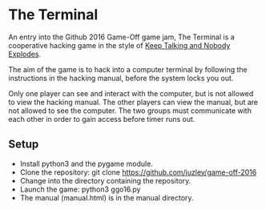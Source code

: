 # The Terminal

An entry into the Github 2016 Game-Off game jam, The Terminal is a cooperative hacking
game in the style of [Keep Talking and Nobody Explodes](http://keeptalkinggame.com).

The aim of the game is to hack into a computer terminal by following the
instructions in the hacking manual, before the system locks you out.

Only one player can see and interact with the computer, but is not allowed to
view the hacking manual. The other players can view the manual, but are not
allowed to see the computer. The two groups must communicate with each other
in order to gain access before timer runs out.

## Setup
* Install python3 and the pygame module.
* Clone the repository: git clone https://github.com/juzley/game-off-2016
* Change into the directory containing the repository.
* Launch the game: python3 ggo16.py
* The manual (manual.html) is in the manual directory.


